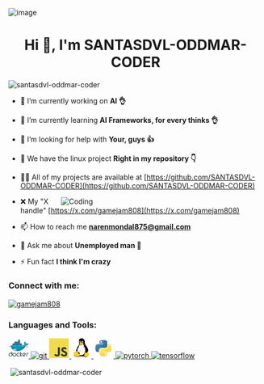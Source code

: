 ![image](https://wallpaperaccess.com/full/5927911.gif)

<h1 align="center">Hi 👋, I'm SANTASDVL-ODDMAR-CODER</h1>
<p align="left"> <img src="https://komarev.com/ghpvc/?username=santasdvl-oddmar-coder&label=Profile%20views&color=0e75b6&style=flat" alt="santasdvl-oddmar-coder" /> </p>

- 🔭 I’m currently working on **AI 👌**

- 🌱 I’m currently learning **AI Frameworks, for every thinks 👌**

- 🤝 I’m looking for help with **Your, guys 👍**

- 💾 We have the linux project **Right in my repository 👇**

- 👨‍💻 All of my projects are available at [https://github.com/SANTASDVL-ODDMAR-CODER](https://github.com/SANTASDVL-ODDMAR-CODER)

 <img align="right" alt="Coding" width="400" src="https://i.pinimg.com/originals/f0/f0/d9/f0f0d932d6e39c7af5aa305cbd8da735.gif">

- ❌ My "X handle" [https://x.com/gamejam808](https://x.com/gamejam808)

- 📫 How to reach me **narenmondal875@gmail.com**

- 💬 Ask me about **Unemployed man 🫴**

- ⚡ Fun fact **I think I'm crazy**

<h3 align="left">Connect with me:</h3>
<p align="left">
<a href="https://twitter.com/gamejam808" target="blank"><img align="center" src="https://raw.githubusercontent.com/rahuldkjain/github-profile-readme-generator/master/src/images/icons/Social/twitter.svg" alt="gamejam808" height="30" width="40" /></a>
</p>

<h3 align="left">Languages and Tools:</h3>
<p align="left"> <a href="https://www.docker.com/" target="_blank" rel="noreferrer"> <img src="https://raw.githubusercontent.com/devicons/devicon/master/icons/docker/docker-original-wordmark.svg" alt="docker" width="40" height="40"/> </a> <a href="https://git-scm.com/" target="_blank" rel="noreferrer"> <img src="https://www.vectorlogo.zone/logos/git-scm/git-scm-icon.svg" alt="git" width="40" height="40"/> </a> <a href="https://developer.mozilla.org/en-US/docs/Web/JavaScript" target="_blank" rel="noreferrer"> <img src="https://raw.githubusercontent.com/devicons/devicon/master/icons/javascript/javascript-original.svg" alt="javascript" width="40" height="40"/> </a> <a href="https://www.linux.org/" target="_blank" rel="noreferrer"> <img src="https://raw.githubusercontent.com/devicons/devicon/master/icons/linux/linux-original.svg" alt="linux" width="40" height="40"/> </a> <a href="https://www.python.org" target="_blank" rel="noreferrer"> <img src="https://raw.githubusercontent.com/devicons/devicon/master/icons/python/python-original.svg" alt="python" width="40" height="40"/> </a> <a href="https://pytorch.org/" target="_blank" rel="noreferrer"> <img src="https://www.vectorlogo.zone/logos/pytorch/pytorch-icon.svg" alt="pytorch" width="40" height="40"/> </a> <a href="https://www.tensorflow.org" target="_blank" rel="noreferrer"> <img src="https://www.vectorlogo.zone/logos/tensorflow/tensorflow-icon.svg" alt="tensorflow" width="40" height="40"/> </a> </p>

<p>&nbsp;<img align="center" src="https://github-readme-stats.vercel.app/api?username=santasdvl-oddmar-coder&show_icons=true&locale=en" alt="santasdvl-oddmar-coder" /></p>

